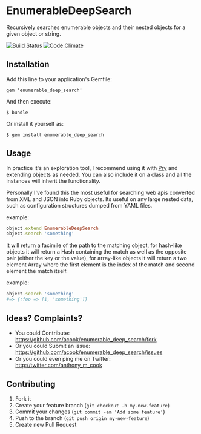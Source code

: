 # EnumerableDeepSearch 

Recursively searches enumerable objects and their nested objects for a given object or string.

[![Build Status](https://travis-ci.org/acook/enumerable_deep_search.svg?branch=master)](https://travis-ci.org/acook/enumerable_deep_search)
[![Code Climate](https://codeclimate.com/github/acook/enumerable_deep_search/badges/gpa.svg)](https://codeclimate.com/github/acook/enumerable_deep_search)


## Installation

Add this line to your application's Gemfile:

    gem 'enumerable_deep_search'

And then execute:

    $ bundle

Or install it yourself as:

    $ gem install enumerable_deep_search

## Usage

In practice it's an exploration tool, I recommend using it with [Pry](http://pryrepl.org) and extending objects as needed.
You can also include it on a class and all the instances will inherit the functionality.

Personally I've found this the most useful for searching web apis converted from XML and JSON into Ruby objects. 
Its useful on any large nested data, such as configuration structures dumped from YAML files.

example:

```ruby
object.extend EnumerableDeepSearch
object.search 'something'
```

It will return a facimile of the path to the matching object, for hash-like objects it will return a Hash containing the match as well as the opposite pair (either the key or the value), for array-like objects it will return a two element Array where the first element is the index of the match and second element the match itself.

example:

```ruby
object.search 'something'
#=> {:foo => [1, 'something']}
```

## Ideas? Complaints?

- You could Contribute: https://github.com/acook/enumerable_deep_search/fork
- Or you could Submit an issue: https://github.com/acook/enumerable_deep_search/issues
- Or you could even ping me on Twitter: http://twitter.com/anthony_m_cook

## Contributing

1. Fork it
2. Create your feature branch (`git checkout -b my-new-feature`)
3. Commit your changes (`git commit -am 'Add some feature'`)
4. Push to the branch (`git push origin my-new-feature`)
5. Create new Pull Request
